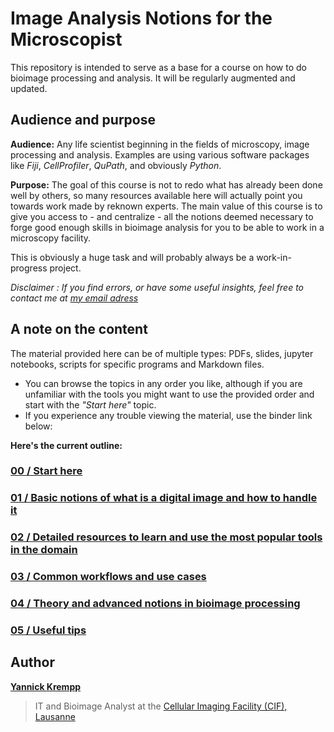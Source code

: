 # Image Analysis Notions for the Microscopist
 
This repository is intended to serve as a base for a course on how to do bioimage processing and analysis.
It will be regularly augmented and updated.


## Audience and purpose

**Audience:**
Any life scientist beginning in the fields of microscopy, image processing and analysis. Examples are using various software packages like *Fiji*, *CellProfiler*, *QuPath*, and obviously *Python*.

**Purpose:**
The goal of this course is not to redo what has already been done well by others, so many resources available here will actually point you towards work made by reknown experts. The main value of this course is to give you access to - and centralize - all the notions deemed necessary to forge good enough skills in bioimage analysis for you to be able to work in a microscopy facility. 

This is obviously a huge task and will probably always be a work-in-progress project.

*Disclaimer : If you find errors, or have some useful insights, feel free to contact me at [my email adress](mailto:yannick.krempp@unil.ch)*


## A note on the content

The material provided here can be of multiple types: PDFs, slides, jupyter notebooks, scripts for specific programs and Markdown files.

- You can browse the topics in any order you like, although if you are unfamiliar with the tools you might want to use the provided order and start with the *"Start here"* topic.
- If you experience any trouble viewing the material, use the binder link below:



**Here's the current outline:**

### [00 / Start here](00_start_here/00_start_here.ipynb)
### [01 / Basic notions of what is a digital image and how to handle it](01_basic_notions/)
### [02 / Detailed resources to learn and use the most popular tools in the domain](02_detailed_resources/)
### [03 / Common workflows and use cases](03_common_workflows/)
### [04 / Theory and advanced notions in bioimage processing](04_theory/)
### [05 / Useful tips](05_useful_tips/)


## Author

**[Yannick Krempp](https://www.linkedin.com/in/yannick-krempp/)**
> IT and Bioimage Analyst at the [Cellular Imaging Facility (CIF), Lausanne](https://cif.unil.ch)

